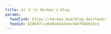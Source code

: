 ```yaml
---
title: ᕕ( ᐛ )ᕗ Herman's blog
params:
  feedlink: https://herman.bearblog.dev/feed/
  feedid: b28b07cc46d8a64434ec504f688633ce
---
```

